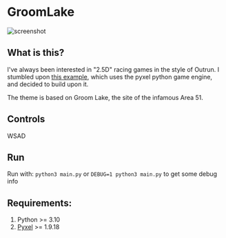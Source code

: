 # GroomLake
![screenshot](https://github.com/richstokes/GroomLake/assets/screenshot.png)



## What is this?

I've always been interested in "2.5D" racing games in the style of Outrun. I stumbled upon [this example](https://github.com/ChazyChazZz/PyxelRoadDemo), which uses the pyxel python game engine, and decided to build upon it.

The theme is based on Groom Lake, the site of the infamous Area 51. 

## Controls
WSAD

## Run

Run with:
`python3 main.py`
or
`DEBUG=1 python3 main.py` to get some debug info

## Requirements:
1. Python >= 3.10
2. [Pyxel](https://github.com/kitao/pyxel) >= 1.9.18

